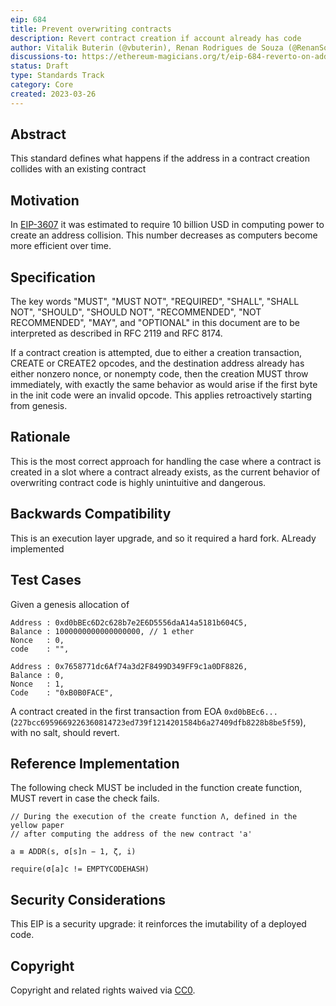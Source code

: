 ```yaml
---
eip: 684
title: Prevent overwriting contracts
description: Revert contract creation if account already has code
author: Vitalik Buterin (@vbuterin), Renan Rodrigues de Souza (@RenanSouza2)
discussions-to: https://ethereum-magicians.org/t/eip-684-reverto-on-address-collision/13558
status: Draft
type: Standards Track
category: Core
created: 2023-03-26
---
```


## Abstract

This standard defines what happens if the address in a contract creation collides with an existing contract

## Motivation

In [EIP-3607](./eip-3607.md) it was estimated to require 10 billion USD in computing power to create an address collision. This number decreases as computers become more efficient over time.

## Specification

The key words "MUST", "MUST NOT", "REQUIRED", "SHALL", "SHALL NOT", "SHOULD", "SHOULD NOT", "RECOMMENDED", "NOT RECOMMENDED", "MAY", and "OPTIONAL" in this document are to be interpreted as described in RFC 2119 and RFC 8174.

If a contract creation is attempted, due to either a creation transaction, CREATE or CREATE2 opcodes, and the destination address already has either nonzero nonce, or nonempty code, then the creation MUST throw immediately, with exactly the same behavior as would arise if the first byte in the init code were an invalid opcode. This applies retroactively starting from genesis.

## Rationale

This is the most correct approach for handling the case where a contract is created in a slot where a contract already exists, as the current behavior of overwriting contract code is highly unintuitive and dangerous.

## Backwards Compatibility

This is an execution layer upgrade, and so it required a hard fork. ALready implemented

## Test Cases

Given a genesis allocation of

```
Address : 0xd0bBEc6D2c628b7e2E6D5556daA14a5181b604C5,
Balance : 1000000000000000000, // 1 ether
Nonce   : 0,
code    : "",

Address : 0x7658771dc6Af74a3d2F8499D349FF9c1a0DF8826,
Balance : 0,
Nonce   : 1,
Code    : "0xB0B0FACE",
```

A contract created in the first transaction from EOA `0xd0bBEc6...` (`227bcc6959669226360814723ed739f1214201584b6a27409dfb8228b8be5f59`), with no salt, should revert.

## Reference Implementation

The following check MUST be included in the function create function, MUST revert in case the check fails.

```
// During the execution of the create function Λ, defined in the yellow paper
// after computing the address of the new contract 'a'

a ≡ ADDR(s, σ[s]n − 1, ζ, i)

require(σ[a]c != EMPTYCODEHASH)
```

## Security Considerations

This EIP is a security upgrade: it reinforces the imutability of a deployed code.

## Copyright

Copyright and related rights waived via [CC0](../LICENSE.md).
